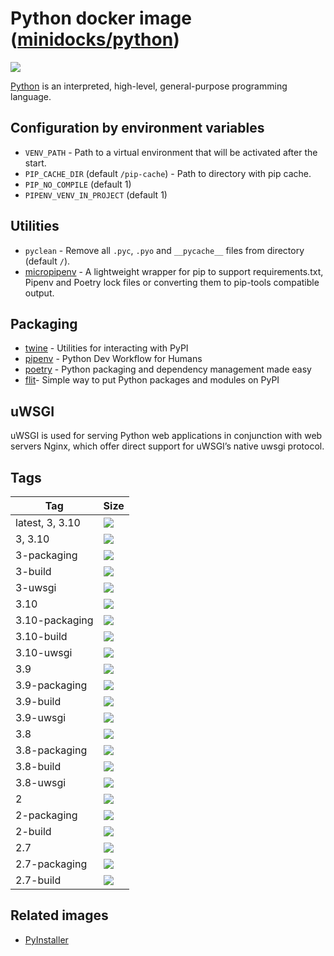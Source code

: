 Python docker image ([minidocks/python](https://hub.docker.com/r/minidocks/python))
===================================================================================

![](https://upload.wikimedia.org/wikipedia/commons/thumb/f/f8/Python_logo_and_wordmark.svg/320px-Python_logo_and_wordmark.svg.png)

[Python](https://www.python.org/) is an interpreted, high-level, general-purpose
programming language.

Configuration by environment variables
--------------------------------------

-   `VENV_PATH` - Path to a virtual environment that will be activated after the
    start.
-   `PIP_CACHE_DIR` (default `/pip-cache`) - Path to directory with pip cache.
-   `PIP_NO_COMPILE` (default 1)
-   `PIPENV_VENV_IN_PROJECT` (default 1)

Utilities
---------

-   `pyclean` - Remove all `.pyc`, `.pyo` and `__pycache__` files from directory
    (default `/`).
-   [micropipenv](https://pypi.org/project/micropipenv/) - A lightweight wrapper
    for pip to support requirements.txt, Pipenv and Poetry lock files or
    converting them to pip-tools compatible output.

Packaging
---------

-   [twine](https://github.com/pypa/twine) - Utilities for interacting with PyPI
-   [pipenv](https://pipenv.pypa.io) - Python Dev Workflow for Humans
-   [poetry](https://python-poetry.org/) - Python packaging and dependency
    management made easy
-   [flit](https://flit.readthedocs.io)- Simple way to put Python packages and
    modules on PyPI

uWSGI
-----

uWSGI is used for serving Python web applications in conjunction with web
servers Nginx, which offer direct support for uWSGI’s native uwsgi protocol.

Tags
----

| Tag             | Size                                                                                                                   |
|-----------------|------------------------------------------------------------------------------------------------------------------------|
| latest, 3, 3.10 | ![](https://img.shields.io/docker/image-size/minidocks/python/latest?style=flat-square&logo=docker&label=size)         |
| 3, 3.10         | ![](https://img.shields.io/docker/image-size/minidocks/python/3?style=flat-square&logo=docker&label=size)              |
| 3-packaging     | ![](https://img.shields.io/docker/image-size/minidocks/python/3-packaging?style=flat-square&logo=docker&label=size)    |
| 3-build         | ![](https://img.shields.io/docker/image-size/minidocks/python/3-build?style=flat-square&logo=docker&label=size)        |
| 3-uwsgi         | ![](https://img.shields.io/docker/image-size/minidocks/python/3-uwsgi?style=flat-square&logo=docker&label=size)        |
| 3.10            | ![](https://img.shields.io/docker/image-size/minidocks/python/3.10?style=flat-square&logo=docker&label=size)           |
| 3.10-packaging  | ![](https://img.shields.io/docker/image-size/minidocks/python/3.10-packaging?style=flat-square&logo=docker&label=size) |
| 3.10-build      | ![](https://img.shields.io/docker/image-size/minidocks/python/3.10-build?style=flat-square&logo=docker&label=size)     |
| 3.10-uwsgi      | ![](https://img.shields.io/docker/image-size/minidocks/python/3.10-uwsgi?style=flat-square&logo=docker&label=size)     |
| 3.9             | ![](https://img.shields.io/docker/image-size/minidocks/python/3.9?style=flat-square&logo=docker&label=size)            |
| 3.9-packaging   | ![](https://img.shields.io/docker/image-size/minidocks/python/3.9-packaging?style=flat-square&logo=docker&label=size)  |
| 3.9-build       | ![](https://img.shields.io/docker/image-size/minidocks/python/3.9-build?style=flat-square&logo=docker&label=size)      |
| 3.9-uwsgi       | ![](https://img.shields.io/docker/image-size/minidocks/python/3.9-uwsgi?style=flat-square&logo=docker&label=size)      |
| 3.8             | ![](https://img.shields.io/docker/image-size/minidocks/python/3.8?style=flat-square&logo=docker&label=size)            |
| 3.8-packaging   | ![](https://img.shields.io/docker/image-size/minidocks/python/3.8-packaging?style=flat-square&logo=docker&label=size)  |
| 3.8-build       | ![](https://img.shields.io/docker/image-size/minidocks/python/3.8-build?style=flat-square&logo=docker&label=size)      |
| 3.8-uwsgi       | ![](https://img.shields.io/docker/image-size/minidocks/python/3.8-uwsgi?style=flat-square&logo=docker&label=size)      |
| 2               | ![](https://img.shields.io/docker/image-size/minidocks/python/2?style=flat-square&logo=docker&label=size)              |
| 2-packaging     | ![](https://img.shields.io/docker/image-size/minidocks/python/2-packaging?style=flat-square&logo=docker&label=size)    |
| 2-build         | ![](https://img.shields.io/docker/image-size/minidocks/python/2-build?style=flat-square&logo=docker&label=size)        |
| 2.7             | ![](https://img.shields.io/docker/image-size/minidocks/python/2.7?style=flat-square&logo=docker&label=size)            |
| 2.7-packaging   | ![](https://img.shields.io/docker/image-size/minidocks/python/2.7-packaging?style=flat-square&logo=docker&label=size)  |
| 2.7-build       | ![](https://img.shields.io/docker/image-size/minidocks/python/2.7-build?style=flat-square&logo=docker&label=size)      |

Related images
--------------

-   [PyInstaller](https://github.com/minidocks/pyinstaller)
